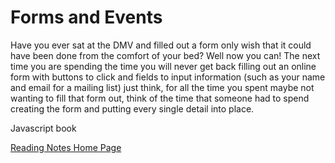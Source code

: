# Forms and Events

Have you ever sat at the DMV and filled out a form only wish that it could have been done from the comfort of your bed? Well now you can! The next time you are spending the time you will never get back filling out an online form with buttons to click and fields to input information (such as your name and email for a mailing list) just think, for all the time you spent maybe not wanting to fill that form out, think of the time that someone had to spend creating the form and putting every single detail into place.

Javascript book

[Reading Notes Home Page](README.md)